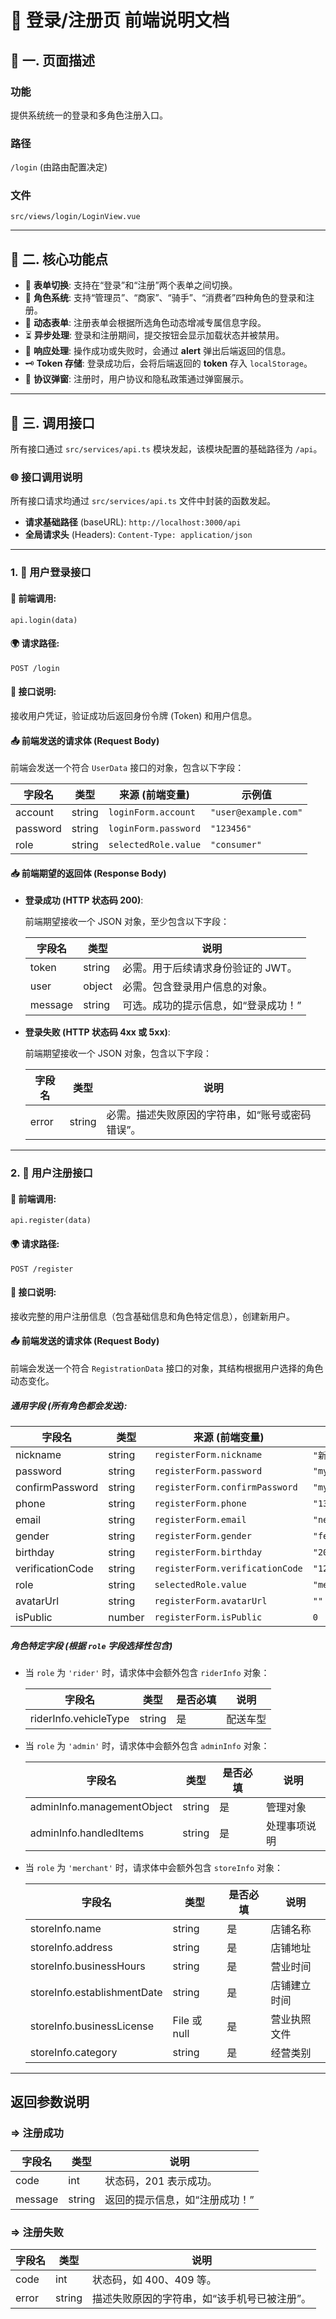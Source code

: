 # 🚪 登录/注册页 前端说明文档

## 📄 一. 页面描述

### 功能
提供系统统一的登录和多角色注册入口。

### 路径
`/login` (由路由配置决定)

### 文件
`src/views/login/LoginView.vue`

---

## 🎯 二. 核心功能点

- 🔄 **表单切换**: 支持在“登录”和“注册”两个表单之间切换。
- 👥 **角色系统**: 支持“管理员”、“商家”、“骑手”、“消费者”四种角色的登录和注册。
- 📝 **动态表单**: 注册表单会根据所选角色动态增减专属信息字段。
- ⏳ **异步处理**: 登录和注册期间，提交按钮会显示加载状态并被禁用。
- 💬 **响应处理**: 操作成功或失败时，会通过 **alert** 弹出后端返回的信息。
- 🗝️ **Token 存储**: 登录成功后，会将后端返回的 **token** 存入 `localStorage`。
- 📜 **协议弹窗**: 注册时，用户协议和隐私政策通过弹窗展示。

---

## 🔌 三. 调用接口

所有接口通过 `src/services/api.ts` 模块发起，该模块配置的基础路径为 `/api`。

### 🌐 接口调用说明

所有接口请求均通过 `src/services/api.ts` 文件中封装的函数发起。

- **请求基础路径** (baseURL): `http://localhost:3000/api`
- **全局请求头** (Headers): `Content-Type: application/json`

---

### 1. 🏫 用户登录接口

#### 🔐 前端调用:
`api.login(data)`

#### 🌍 请求路径:
`POST /login`

#### 📝 接口说明:
接收用户凭证，验证成功后返回身份令牌 (Token) 和用户信息。

#### 📤 前端发送的请求体 (Request Body)

前端会发送一个符合 `UserData` 接口的对象，包含以下字段：

| 字段名      | 类型   | 来源 (前端变量)       | 示例值           |
| ----------- | ------ | --------------------- | ---------------- |
| account     | string | `loginForm.account`    | `"user@example.com"` |
| password    | string | `loginForm.password`   | `"123456"`       |
| role        | string | `selectedRole.value`   | `"consumer"`     |

#### 📥 前端期望的返回体 (Response Body)

- **登录成功 (HTTP 状态码 200)**:
  
  前端期望接收一个 JSON 对象，至少包含以下字段：

  | 字段名     | 类型   | 说明                                 |
  | ---------- | ------ | ------------------------------------ |
  | token      | string | 必需。用于后续请求身份验证的 JWT。   |
  | user       | object | 必需。包含登录用户信息的对象。       |
  | message    | string | 可选。成功的提示信息，如“登录成功！” |

- **登录失败 (HTTP 状态码 4xx 或 5xx)**:

  前端期望接收一个 JSON 对象，包含以下字段：

  | 字段名     | 类型   | 说明                               |
  | ---------- | ------ | ---------------------------------- |
  | error      | string | 必需。描述失败原因的字符串，如“账号或密码错误”。 |

---

### 2. 📝 用户注册接口

#### 🔑 前端调用:
`api.register(data)`

#### 🌍 请求路径:
`POST /register`

#### 📝 接口说明:
接收完整的用户注册信息（包含基础信息和角色特定信息），创建新用户。

#### 📤 前端发送的请求体 (Request Body)

前端会发送一个符合 `RegistrationData` 接口的对象，其结构根据用户选择的角色动态变化。

##### 通用字段 (所有角色都会发送):

| 字段名          | 类型   | 来源 (前端变量)         | 示例值              |
| --------------- | ------ | ----------------------- | ------------------- |
| nickname        | string | `registerForm.nickname`  | `"新用户123"`        |
| password        | string | `registerForm.password`  | `"mysecretpwd"`      |
| confirmPassword | string | `registerForm.confirmPassword` | `"mysecretpwd"`  |
| phone           | string | `registerForm.phone`     | `"13800138000"`      |
| email           | string | `registerForm.email`     | `"new@example.com"`  |
| gender          | string | `registerForm.gender`    | `"female"`           |
| birthday        | string | `registerForm.birthday`  | `"2000-01-01"`       |
| verificationCode| string | `registerForm.verificationCode` | `"123456"`    |
| role            | string | `selectedRole.value`     | `"merchant"`         |
| avatarUrl       | string | `registerForm.avatarUrl` | `""`                 |
| isPublic        | number | `registerForm.isPublic`  | `0`                  |

##### 角色特定字段 (根据 `role` 字段选择性包含)

- 当 `role` 为 `'rider'` 时，请求体中会额外包含 `riderInfo` 对象：

  | 字段名              | 类型   | 是否必填 | 说明     |
  | ------------------- | ------ | -------- | -------- |
  | riderInfo.vehicleType | string | 是       | 配送车型 |

- 当 `role` 为 `'admin'` 时，请求体中会额外包含 `adminInfo` 对象：

  | 字段名               | 类型   | 是否必填 | 说明           |
  | -------------------- | ------ | -------- | -------------- |
  | adminInfo.managementObject | string | 是       | 管理对象       |
  | adminInfo.handledItems   | string | 是       | 处理事项说明   |

- 当 `role` 为 `'merchant'` 时，请求体中会额外包含 `storeInfo` 对象：

  | 字段名                | 类型         | 是否必填 | 说明           |
  | --------------------- | ------------ | -------- | -------------- |
  | storeInfo.name         | string       | 是       | 店铺名称       |
  | storeInfo.address      | string       | 是       | 店铺地址       |
  | storeInfo.businessHours | string       | 是       | 营业时间       |
  | storeInfo.establishmentDate | string   | 是       | 店铺建立时间   |
  | storeInfo.businessLicense | File 或 null | 是       | 营业执照文件   |
  | storeInfo.category     | string       | 是       | 经营类别       |

---

## 返回参数说明

### ⇒ 注册成功

| 字段名    | 类型   | 说明                           |
| --------- | ------ | ------------------------------ |
| code      | int    | 状态码，201 表示成功。          |
| message   | string | 返回的提示信息，如“注册成功！” |

### ⇒ 注册失败

| 字段名    | 类型   | 说明                                         |
| --------- | ------ | -------------------------------------------- |
| code      | int    | 状态码，如 400、409 等。                     |
| error     | string | 描述失败原因的字符串，如“该手机号已被注册”。 |


